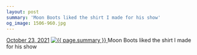 ```yaml
---
layout: post
summary: 'Moon Boots liked the shirt I made for his show'
og_image: 1506-960.jpg
---
```


<p>
  <time>
    <a href="/1506">October 23, 2021</a>
  </time>
  <a href="/1506">
    <img src="{{ site.assets_url }}/1506-480.jpg" srcset="{{ site.assets_url }}/1506-240.jpg 240w, {{ site.assets_url }}/1506-480.jpg 480w, {{ site.assets_url }}/1506-720.jpg 720w, {{ site.assets_url }}/1506-960.jpg 960w" sizes="(min-width: 700px) 50vw, calc(100vw - 2rem)" alt="{{ page.summary }}" />
  </a>
  <span>Moon Boots liked the shirt I made for his show</span>
</p>
